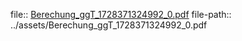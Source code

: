 file:: [Berechung_ggT_1728371324992_0.pdf](../assets/Berechung_ggT_1728371324992_0.pdf)
file-path:: ../assets/Berechung_ggT_1728371324992_0.pdf
